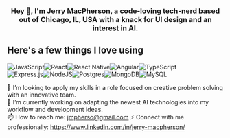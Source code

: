 ### <p align="center">Hey 👋, I'm Jerry MacPherson, a code-loving tech-nerd based out of Chicago, IL, USA with a knack for UI design and an interest in AI.<p>

## Here's a few things I love using
![JavaScript](https://img.shields.io/badge/javascript-%23323330.svg?style=for-the-badge&logo=javascript&logoColor=%23F7DF1E)![React](https://img.shields.io/badge/react-%2320232a.svg?style=for-the-badge&logo=react&logoColor=%2361DAFB)![React Native](https://img.shields.io/badge/react_native-%2320232a.svg?style=for-the-badge&logo=react&logoColor=%2361DAFB)![Angular](https://img.shields.io/badge/angular-%23DD0031.svg?style=for-the-badge&logo=angular&logoColor=white)![TypeScript](https://img.shields.io/badge/typescript-%23007ACC.svg?style=for-the-badge&logo=typescript&logoColor=white)  
 ![Express.js](https://img.shields.io/badge/express.js-%23404d59.svg?style=for-the-badge&logo=express&logoColor=%2361DAFB)![NodeJS](https://img.shields.io/badge/node.js-6DA55F?style=for-the-badge&logo=node.js&logoColor=white)![Postgres](https://img.shields.io/badge/postgres-%23316192.svg?style=for-the-badge&logo=postgresql&logoColor=white)![MongoDB](https://img.shields.io/badge/MongoDB-%234ea94b.svg?style=for-the-badge&logo=mongodb&logoColor=white)![MySQL](https://img.shields.io/badge/mysql-%2300f.svg?style=for-the-badge&logo=mysql&logoColor=white)

 👯 I’m looking to apply my skills in a role focused on creative problem solving with an innovative team.  
 🔭 I’m currently working on adapting the newest AI technologies into my workflow and development ideas.  
 📫 How to reach me: jmpherso@gmail.com
 ⚡ Connect with me professionally: https://www.linkedin.com/in/jerry-macpherson/
  
<!--
**jmpherso/jmpherso** is a ✨ _special_ ✨ repository because its `README.md` (this file) appears on your GitHub profile.

Some ideas to get you started:

- 🔭 I’m currently working on ...
- 🌱 I’m currently learning ...
- 👯 I’m looking to collaborate on ...
- 🤔 I’m looking for help with ...
- 💬 Ask me about ...
- 📫 How to reach me: ...
- 😄 Pronouns: ...
- ⚡ Fun fact: ...
-->
